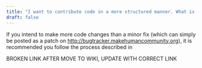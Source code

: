 ```yaml
---
title: "I want to contribute code in a more structured manner. What is the recommended procedure?"
draft: false
---
```


If you intend to make more code changes than a minor fix (which can simply be posted as a patch on http://bugtracker.makehumancommunity.org), it is recommended you follow the process described in

  BROKEN LINK AFTER MOVE TO WIKI, UPDATE WITH CORRECT LINK